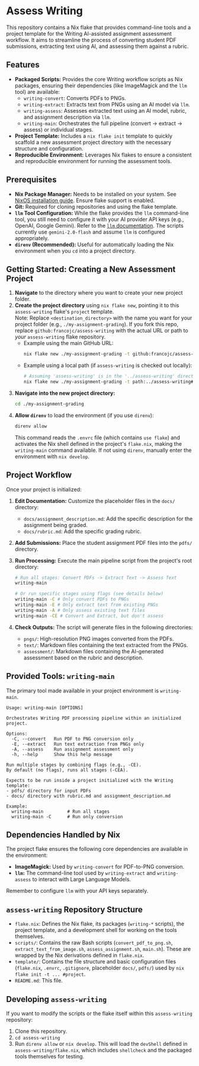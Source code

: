 # Assess Writing

This repository contains a Nix flake that provides command-line tools and a project template for the Writing AI-assisted assignment assessment workflow. It aims to streamline the process of converting student PDF submissions, extracting text using AI, and assessing them against a rubric.

## Features

- **Packaged Scripts:** Provides the core Writing workflow scripts as Nix packages, ensuring their dependencies (like ImageMagick and the `llm` tool) are available:
  - `writing-convert`: Converts PDFs to PNGs.
  - `writing-extract`: Extracts text from PNGs using an AI model via `llm`.
  - `writing-assess`: Assesses extracted text using an AI model, rubric, and assignment description via `llm`.
  - `writing-main`: Orchestrates the full pipeline (convert -> extract -> assess) or individual stages.
- **Project Template:** Includes a `nix flake init` template to quickly scaffold a new assessment project directory with the necessary structure and configuration.
- **Reproducible Environment:** Leverages Nix flakes to ensure a consistent and reproducible environment for running the assessment tools.

## Prerequisites

- **Nix Package Manager:** Needs to be installed on your system. See [NixOS installation guide](https://nixos.org/download.html). Ensure flake support is enabled.
- **Git:** Required for cloning repositories and using the flake template.
- **`llm` Tool Configuration:** While the flake provides the `llm` command-line tool, you still need to configure it with your AI provider API keys (e.g., OpenAI, Google Gemini). Refer to the [`llm` documentation](https://llm.datasette.io/en/stable/setup.html#configuring-api-keys). The scripts currently use `gemini-2.0-flash` and assume `llm` is configured appropriately.
- **`direnv` (Recommended):** Useful for automatically loading the Nix environment when you `cd` into a project directory.

## Getting Started: Creating a New Assessment Project

1. **Navigate** to the directory where you want to create your new project folder.
1. **Create the project directory** using `nix flake new`, pointing it to this `assess-writing` flake's `project` template.\
   Note: Replace `<destination_directory>` with the name you want for your project folder (e.g., `./my-assignment-grading`). If you fork this repo, replace `github:francojc/assess-writing` with the actual URL or path to *your* `assess-writing` flake repository.
   - Example using the main GitHub URL:
     ```bash
     nix flake new ./my-assignment-grading -t github:francojc/assess-writing#project
     ```
   - Example using a local path (if `assess-writing` is checked out locally):
     ```bash
     # Assuming 'assess-writing' is in the '../assess-writing' directory relative to your current location
     nix flake new ./my-assignment-grading -t path:../assess-writing#project
     ```
1. **Navigate into the new project directory:**
   ```bash
   cd ./my-assignment-grading
   ```
1. **Allow `direnv`** to load the environment (if you use `direnv`):
   ```bash
   direnv allow
   ```
   This command reads the `.envrc` file (which contains `use flake`) and activates the Nix shell defined in the project's `flake.nix`, making the `writing-main` command available. If not using `direnv`, manually enter the environment with `nix develop`.

## Project Workflow

Once your project is initialized:

1. **Edit Documentation:** Customize the placeholder files in the `docs/` directory:
   - `docs/assignment_description.md`: Add the specific description for the assignment being graded.
   - `docs/rubric.md`: Add the specific grading rubric.
1. **Add Submissions:** Place the student assignment PDF files into the `pdfs/` directory.
1. **Run Processing:** Execute the main pipeline script from the project's root directory:

   ```bash
   # Run all stages: Convert PDFs -> Extract Text -> Assess Text
   writing-main

   # Or run specific stages using flags (see details below)
   writing-main -C # Only convert PDFs to PNGs
   writing-main -E # Only extract text from existing PNGs
   writing-main -A # Only assess existing text files
   writing-main -CE # Convert and Extract, but don't assess

   ```

1. **Check Outputs:** The script will generate files in the following directories:
   - `pngs/`: High-resolution PNG images converted from the PDFs.
   - `text/`: Markdown files containing the text extracted from the PNGs.
   - `assessment/`: Markdown files containing the AI-generated assessment based on the rubric and description.

## Provided Tools: `writing-main`

The primary tool made available in your project environment is `writing-main`.

```
Usage: writing-main [OPTIONS]

Orchestrates Writing PDF processing pipeline within an initialized project.

Options:
  -C, --convert   Run PDF to PNG conversion only
  -E, --extract   Run text extraction from PNGs only
  -A, --assess    Run assignment assessment only
  -h, --help      Show this help message

Run multiple stages by combining flags (e.g., -CE).
By default (no flags), runs all stages (-CEA).

Expects to be run inside a project initialized with the Writing template:
- pdfs/ directory for input PDFs
- docs/ directory with rubric.md and assignment_description.md

Example:
  writing-main         # Run all stages
  writing-main -C      # Run only conversion
```

## Dependencies Handled by Nix

The project flake ensures the following core dependencies are available in the environment:

- **ImageMagick:** Used by `writing-convert` for PDF-to-PNG conversion.
- **`llm`:** The command-line tool used by `writing-extract` and `writing-assess` to interact with Large Language Models.

Remember to configure `llm` with your API keys separately.

## `assess-writing` Repository Structure

- `flake.nix`: Defines the Nix flake, its packages (`writing-*` scripts), the project template, and a development shell for working on the tools themselves.
- `scripts/`: Contains the raw Bash scripts (`convert_pdf_to_png.sh`, `extract_text_from_image.sh`, `assess_assignment.sh`, `main.sh`). These are wrapped by the Nix derivations defined in `flake.nix`.
- `template/`: Contains the file structure and basic configuration files (`flake.nix`, `.envrc`, `.gitignore`, placeholder `docs/`, `pdfs/`) used by `nix flake init -t ... #project`.
- `README.md`: This file.

## Developing `assess-writing`

If you want to modify the scripts or the flake itself within this `assess-writing` repository:

1. Clone this repository.
1. `cd assess-writing`
1. Run `direnv allow` or `nix develop`. This will load the `devShell` defined in `assess-writing/flake.nix`, which includes `shellcheck` and the packaged tools themselves for testing.
